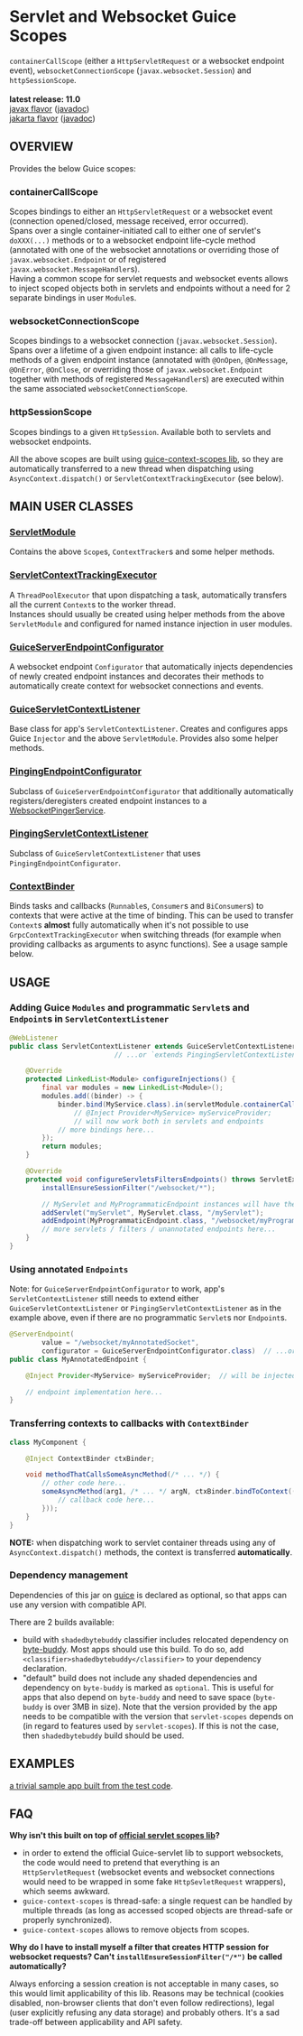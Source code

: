 # Servlet and Websocket Guice Scopes

`containerCallScope` (either a `HttpServletRequest` or a websocket endpoint event), `websocketConnectionScope` (`javax.websocket.Session`) and `httpSessionScope`.<br/>
<br/>
**latest release: 11.0**<br/>
[javax flavor](https://search.maven.org/artifact/pl.morgwai.base/servlet-scopes/11.0-javax/jar)
([javadoc](https://javadoc.io/doc/pl.morgwai.base/servlet-scopes/11.0-javax))<br/>
[jakarta flavor](https://search.maven.org/artifact/pl.morgwai.base/servlet-scopes/11.0-jakarta/jar)
([javadoc](https://javadoc.io/doc/pl.morgwai.base/servlet-scopes/11.0-jakarta))



## OVERVIEW

Provides the below Guice scopes:

### containerCallScope
Scopes bindings to either an `HttpServletRequest` or a websocket event (connection opened/closed, message received, error occurred).<br/>
Spans over a single container-initiated call to either one of servlet's `doXXX(...)` methods or to a websocket endpoint life-cycle method (annotated with one of the websocket annotations or overriding those of `javax.websocket.Endpoint` or of registered `javax.websocket.MessageHandler`s).<br/>
Having a common scope for servlet requests and websocket events allows to inject scoped objects both in servlets and endpoints without a need for 2 separate bindings in user `Module`s.

### websocketConnectionScope
Scopes bindings to a websocket connection (`javax.websocket.Session`).<br/>
Spans over a lifetime of a given endpoint instance: all calls to life-cycle methods of a given endpoint instance (annotated with `@OnOpen`, `@OnMessage`, `@OnError`, `@OnClose`, or overriding those of `javax.websocket.Endpoint` together with methods of registered `MessageHandler`s) are executed within the same associated `websocketConnectionScope`.

### httpSessionScope
Scopes bindings to a given `HttpSession`. Available both to servlets and websocket endpoints.

All the above scopes are built using [guice-context-scopes lib](https://github.com/morgwai/guice-context-scopes), so they are automatically transferred to a new thread when dispatching using `AsyncContext.dispatch()` or `ServletContextTrackingExecutor` (see below).


## MAIN USER CLASSES

### [ServletModule](src/main/java/pl/morgwai/base/servlet/guice/scopes/ServletModule.java)
Contains the above `Scope`s, `ContextTracker`s and some helper methods.

### [ServletContextTrackingExecutor](src/main/java/pl/morgwai/base/servlet/guice/scopes/ServletContextTrackingExecutor.java)
A `ThreadPoolExecutor` that upon dispatching a task, automatically transfers all the current `Context`s to the worker thread.<br/>
Instances should usually be created using helper methods from the above `ServletModule` and configured for named instance injection in user modules.

### [GuiceServerEndpointConfigurator](src/main/java/pl/morgwai/base/servlet/guice/scopes/GuiceServerEndpointConfigurator.java)
A websocket endpoint `Configurator` that automatically injects dependencies of newly created endpoint instances and decorates their methods to automatically create context for websocket connections and events.

### [GuiceServletContextListener](src/main/java/pl/morgwai/base/servlet/guice/scopes/GuiceServletContextListener.java)
Base class for app's `ServletContextListener`. Creates and configures apps Guice `Injector` and the above `ServletModule`. Provides also some helper methods.

### [PingingEndpointConfigurator](src/main/java/pl/morgwai/base/servlet/guice/utils/PingingEndpointConfigurator.java)
Subclass of `GuiceServerEndpointConfigurator` that additionally automatically registers/deregisters created endpoint instances to a [WebsocketPingerService](https://github.com/morgwai/servlet-utils#main-user-classes).

### [PingingServletContextListener](src/main/java/pl/morgwai/base/servlet/guice/utils/PingingServletContextListener.java)
Subclass of `GuiceServletContextListener` that uses `PingingEndpointConfigurator`.

### [ContextBinder](https://github.com/morgwai/guice-context-scopes/blob/master/src/main/java/pl/morgwai/base/guice/scopes/ContextBinder.java)
Binds tasks and callbacks (`Runnable`s, `Consumer`s and `BiConsumer`s) to contexts that were active at the time of binding. This can be used to transfer `Context`s **almost** fully automatically when it's not possible to use `GrpcContextTrackingExecutor` when switching threads (for example when providing callbacks as arguments to async functions). See a usage sample below.


## USAGE

### Adding Guice `Modules` and programmatic `Servlet`s and `Endpoint`s in `ServletContextListener`
```java
@WebListener
public class ServletContextListener extends GuiceServletContextListener {
                          // ...or `extends PingingServletContextListener {`

    @Override
    protected LinkedList<Module> configureInjections() {
        final var modules = new LinkedList<Module>();
        modules.add((binder) -> {
            binder.bind(MyService.class).in(servletModule.containerCallScope);
                // @Inject Provider<MyService> myServiceProvider;
                // will now work both in servlets and endpoints
            // more bindings here...
        });
        return modules;
    }

    @Override
    protected void configureServletsFiltersEndpoints() throws ServletException {
        installEnsureSessionFilter("/websocket/*");

        // MyServlet and MyProgrammaticEndpoint instances will have their dependencies injected
        addServlet("myServlet", MyServlet.class, "/myServlet");
        addEndpoint(MyProgrammaticEndpoint.class, "/websocket/myProgrammaticSocket");
        // more servlets / filters / unannotated endpoints here...
    }
}
```

### Using annotated `Endpoints`
Note: for `GuiceServerEndpointConfigurator` to work, app's `ServletContextListener` still needs to extend either `GuiceServletContextListener` or `PingingServletContextListener` as in the example above, even if there are no programmatic `Servlet`s nor `Endpoint`s.
```java
@ServerEndpoint(
        value = "/websocket/myAnnotatedSocket",
        configurator = GuiceServerEndpointConfigurator.class)  // ...or PingingEndpointConfigurator
public class MyAnnotatedEndpoint {

    @Inject Provider<MyService> myServiceProvider;  // will be injected automatically

    // endpoint implementation here...
}
```

### Transferring contexts to callbacks with `ContextBinder`
```java
class MyComponent {

    @Inject ContextBinder ctxBinder;

    void methodThatCallsSomeAsyncMethod(/* ... */) {
        // other code here...
        someAsyncMethod(arg1, /* ... */ argN, ctxBinder.bindToContext((callbackParam) -> {
            // callback code here...
        }));
    }
}
```
**NOTE:** when dispatching work to servlet container threads using any of `AsyncContext.dispatch()` methods, the context is transferred **automatically**.

### Dependency management
Dependencies of this jar on [guice](https://search.maven.org/artifact/com.google.inject/guice) is declared as optional, so that apps can use any version with compatible API.

There are 2 builds available:
- build with `shadedbytebuddy` classifier includes relocated dependency on [byte-buddy](https://search.maven.org/artifact/net.bytebuddy/byte-buddy). Most apps should use this build. To do so, add `<classifier>shadedbytebuddy</classifier>` to your dependency declaration.
- "default" build does not include any shaded dependencies and dependency on `byte-buddy` is marked as `optional`. This is useful for apps that also depend on `byte-buddy` and need to save space (`byte-buddy` is over 3MB in size). Note that the version provided by the app needs to be compatible with the version that `servlet-scopes` depends on (in regard to features used by `servlet-scopes`). If this is not the case, then `shadedbytebuddy` build should be used.


## EXAMPLES
[a trivial sample app built from the test code](sample).


## FAQ

**Why isn't this built on top of [official servlet scopes lib](https://github.com/google/guice/wiki/Servlets)?**
* in order to extend the official Guice-servlet lib to support websockets, the code would need to pretend that everything is an `HttpServletRequest` (websocket events and websocket connections would need to be wrapped in some fake `HttpSevletRequest` wrappers), which seems awkward.
* `guice-context-scopes` is thread-safe: a single request can be handled by multiple threads (as long as accessed scoped objects are thread-safe or properly synchronized).
* `guice-context-scopes` allows to remove objects from scopes.

**Why do I have to install myself a filter that creates HTTP session for websocket requests? Can't `installEnsureSessionFilter("/*")` be called automatically?**

Always enforcing a session creation is not acceptable in many cases, so this would limit applicability of this lib. Reasons may be technical (cookies disabled, non-browser clients that don't even follow redirections), legal (user explicitly refusing any data storage) and probably others. It's a sad trade-off between applicability and API safety.
